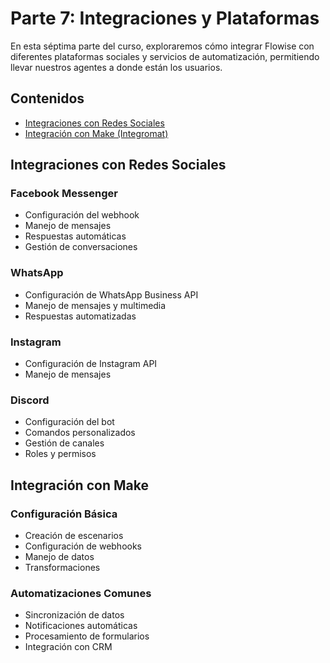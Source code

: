 # Parte 7: Integraciones y Plataformas

En esta séptima parte del curso, exploraremos cómo integrar Flowise con diferentes plataformas sociales y servicios de automatización, permitiendo llevar nuestros agentes a donde están los usuarios.

## Contenidos

- [Integraciones con Redes Sociales](#integraciones-con-redes-sociales)
- [Integración con Make (Integromat)](#integración-con-make)

## Integraciones con Redes Sociales

### Facebook Messenger
- Configuración del webhook
- Manejo de mensajes
- Respuestas automáticas
- Gestión de conversaciones

### WhatsApp
- Configuración de WhatsApp Business API
- Manejo de mensajes y multimedia
- Respuestas automatizadas

### Instagram
- Configuración de Instagram API
- Manejo de mensajes

### Discord
- Configuración del bot
- Comandos personalizados
- Gestión de canales
- Roles y permisos

## Integración con Make

### Configuración Básica
- Creación de escenarios
- Configuración de webhooks
- Manejo de datos
- Transformaciones

### Automatizaciones Comunes
- Sincronización de datos
- Notificaciones automáticas
- Procesamiento de formularios
- Integración con CRM

